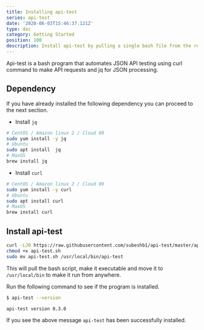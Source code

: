 ```yaml
---
title: Installing api-test
series: api-test
date: '2020-06-03T15:46:37.121Z'
type: doc
category: Getting Started
position: 100
description: Install api-test by pulling a single bash file from the repository.
---
```


Api-test is a bash program that automates JSON API testing using curl command to make API requests and jq for JSON processing.

## Dependency

If you have already installed the following dependency you can proceed to the next section.

- Install `jq`

```sh
# CentOS / Amazon linux 2 / Cloud 09
sudo yum install -y jq
# Ubuntu
sudo apt install  jq
# MaxOS
brew install jq
```

- Install `curl`

```sh
# CentOS / Amazon linux 2 / Cloud 09
sudo yum install -y curl
# Ubuntu
sudo apt install curl
# MaxOS
brew install curl
```

## Install api-test

```sh
curl -LJO https://raw.githubusercontent.com/subeshb1/api-test/master/api-test.sh
chmod +x api-test.sh
sudo mv api-test.sh /usr/local/bin/api-test
```

This will pull the bash script, make it executable and move it to `/usr/local/bin` to make it run from anywhere.

Run the following command to see if the program is installed.

```sh
$ api-test --version

api-test version 0.3.0
```

If you see the above message `api-test` has been successfully installed.
